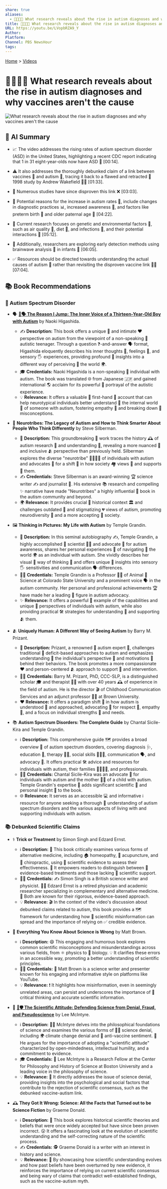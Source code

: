 ```yaml
---
share: true
aliases:
  - 🥼🧠🚫💉 What research reveals about the rise in autism diagnoses and why vaccines aren't the cause
title: 🥼🧠🚫💉 What research reveals about the rise in autism diagnoses and why vaccines aren't the cause
URL: https://youtu.be/LVopbRZA9_Y
Author:
Platform:
Channel: PBS NewsHour
tags:
---
```

[Home](../index.md) > [Videos](./index.md)  
# 🥼🧠🚫💉 What research reveals about the rise in autism diagnoses and why vaccines aren't the cause  
![What research reveals about the rise in autism diagnoses and why vaccines aren't the cause](https://youtu.be/LVopbRZA9_Y)  
  
## 🤖 AI Summary  
  
* 📈 The video addresses the rising rates of autism spectrum disorder (ASD) in the United States, highlighting a recent CDC report indicating that 1 in 31 eight-year-olds now have ASD 🧩 [00:14].  
  
* ⚠️ It also addresses the thoroughly debunked claim of a link between vaccines 💉 and autism 🧩, tracing it back to a flawed and retracted 🚫 1998 study by Andrew Wakefield 👨‍⚕️ [01:33].  
  
* 🔬 Numerous studies have since disproven this link ❌ [03:03].  
  
* 🤔 Potential reasons for the increase in autism rates 🧩, include changes in diagnostic practices 📊, increased awareness 📢, and factors like preterm birth 👶 and older paternal age 👴 [04:22].  
  
* 🧬 Current research focuses on genetic and environmental factors 🌿, such as air quality 💨, diet 🍎, and infections 🦠, and their potential interactions 🤝 [05:12].  
  
* 🧠 Additionally, researchers are exploring early detection methods using brainwave analysis 📡 in infants 👶 [06:05].  
  
* ✅ Resources should be directed towards understanding the actual causes of autism 🧩 rather than revisiting the disproven vaccine link 💉❌ [07:04].  
  
## 📚 Book Recommendations  
  
### 🧩 Autism Spectrum Disorder  
  
- 🗣️ **[👦🗣️ The Reason I Jump: The Inner Voice of a Thirteen-Year-Old Boy with Autism](../books/the-reason-i-jump-the-inner-voice-of-a-thirteen-year-old-boy-with-autism.md)** by Naoki Higashida.  
    - ✍️ **Description:** This book offers a unique 🌟 and intimate ❤️ perspective on autism from the viewpoint of a non-speaking 🙊 autistic teenager. Through a question ❓-and-answer 🗣️ format, Higashida eloquently describes his inner thoughts 🤔, feelings 🥰, and sensory 🖐️ experiences, providing profound 🧠 insights into a different way of perceiving 👀 the world 🌍.  
    - 🎓 **Credentials:** Naoki Higashida is a non-speaking 🙊 individual with autism. The book was translated 🌐 from Japanese 🇯🇵 and gained international 🌎 acclaim for its powerful 💪 portrayal of the autistic experience.  
    - 💡 **Relevance:** It offers a valuable 🥇 first-hand 🙋 account that can help neurotypical individuals better understand 🤔 the internal world 🌌 of someone with autism, fostering empathy 🤗 and breaking down 🧱 misconceptions.  
  
- 🧠 **Neurotribes: The Legacy of Autism and How to Think Smarter About People Who Think Differently** by Steve Silberman.  
    - 📜 **Description:** This groundbreaking 🚀 work traces the history 🕰️ of autism research 🔬 and understanding 🤔, revealing a more nuanced 🌈 and inclusive 🫂 perspective than previously held. Silberman explores the diverse "neurotribe" 👨‍👩‍👧‍👦 of individuals with autism and advocates 📣 for a shift 🔄 in how society 🏘️ views 👀 and supports 🤝 them.  
    - ✍️ **Credentials:** Steve Silberman is an award-winning 🏆 science writer ✍️ and journalist 📰. His extensive 📚 research and compelling ✨ narrative have made "Neurotribes" a highly influential 👑 book in the autism community and beyond.  
    - 🌍 **Relevance:** It provides crucial 🔑 historical context 🏛️ and challenges outdated 👴 and stigmatizing 💔 views of autism, promoting neurodiversity 🧠 and a more accepting 🥰 society.  
  
- 🖼️ **Thinking in Pictures: My Life with Autism** by Temple Grandin.  
    - 📖 **Description:** In this seminal autobiography ✍️, Temple Grandin, a highly accomplished 🥇 scientist 👩‍🔬 and advocate 📣 for autism awareness, shares her personal experiences 🥰 of navigating 🧭 the world 🌍 as an individual with autism. She vividly describes her visual 👀 way of thinking 🤔 and offers unique 🌟 insights into sensory 🖐️ sensitivities and communication 🗣️ differences.  
    - 👩‍🏫 **Credentials:** Temple Grandin is a Professor 👩‍🏫 of Animal 🐾 Science at Colorado State University and a prominent voice 🗣️ in the autism community. Her personal and professional achievements 🏆 have made her a leading 🚀 figure in autism advocacy.  
    - ✨ **Relevance:** It offers a powerful 💪 example of the capabilities and unique 🌟 perspectives of individuals with autism, while also providing practical 🛠️ strategies for understanding 🤔 and supporting 🫂 them.  
  
- 🫂 **Uniquely Human: A Different Way of Seeing Autism** by Barry M. Prizant.  
    - 📝 **Description:** Prizant, a renowned 🌟 autism expert 🧠, challenges traditional 👴 deficit-based approaches to autism and emphasizes understanding 🤔 the individual's perspective 👀 and motivations 🤔 behind their behaviors. The book promotes a more compassionate ❤️ and person-centered 🫂 approach to support 🤝 and intervention.  
    - 👩‍⚕️ **Credentials:** Barry M. Prizant, PhD, CCC-SLP, is a distinguished scholar 🎓 and therapist 👩‍⚕️ with over 40 years 🕰️ of experience in the field of autism. He is the director 🎬 of Childhood Communication Services and an adjunct professor 👩‍🏫 at Brown University.  
    - ❤️ **Relevance:** It offers a paradigm shift 🔄 in how autism is understood 🤔 and approached, advocating 📣 for respect 🙏, empathy 🤗, and a focus on individual strengths 💪 and needs.  
  
- 📚 **Autism Spectrum Disorders: The Complete Guide** by Chantal Sicile-Kira and Temple Grandin.  
    - ℹ️ **Description:** This comprehensive guide 🗺️ provides a broad overview 🔭 of autism spectrum disorders, covering diagnosis 🩺, education 🏫, therapy 🧑‍⚕️, social skills 🧑‍🤝‍🧑, communication 🗣️, and advocacy 📣. It offers practical 🛠️ advice and resources for individuals with autism, their families 👨‍👩‍👧‍👦, and professionals.  
    - 👩‍👧 **Credentials:** Chantal Sicile-Kira was an advocate 📣 for individuals with autism and the mother 👩‍👧 of a child with autism. Temple Grandin's expertise 🧠 adds significant scientific 🔬 and personal insight 🥰 to the book.  
    - 🌐 **Relevance:** It serves as an accessible 💻 and informative ℹ️ resource for anyone seeking a thorough 💯 understanding of autism spectrum disorders and the various aspects of living with and supporting individuals with autism.  
  
### 📚 Debunked Scientific Claims  
  
- ⚕️ **Trick or Treatment** by Simon Singh and Edzard Ernst.  
    - ℹ️ **Description:** 📖 This book critically examines various forms of alternative medicine, including 🏠 homeopathy, 📍 acupuncture, and 🦴 chiropractic, using 🔬 scientific evidence to assess their effectiveness. 💪 It empowers readers to distinguish between 🧪 evidence-based treatments and those lacking 🚫 scientific support.  
    - 👨‍🔬 **Credentials:** ✍️ Simon Singh is a British science writer and physicist. 👨‍⚕️ Edzard Ernst is a retired physician and academic researcher specializing in complementary and alternative medicine. 💯 Both are known for their rigorous, evidence-based approach.  
    - 💡 **Relevance:** 🎬 In the context of the video's discussion about debunked claims related to autism, this book provides a 🗺️ framework for understanding how 📢 scientific misinformation can spread and the importance of relying on ✅ credible evidence.  
  
- 🤪 **Everything You Know About Science is Wrong** by Matt Brown.  
    - ℹ️ **Description:** 😄 This engaging and humorous book explores common scientific misconceptions and misunderstandings across various fields, from ⚛️ physics to 🌿 biology. 💡 It clarifies these errors in an accessible way, promoting a better understanding of scientific principles.  
    - 👨‍💻 **Credentials:** 🎤 Matt Brown is a science writer and presenter known for his engaging and informative style on platforms like YouTube.  
    - 💡 **Relevance:** ❗ It highlights how misinformation, even in seemingly unrelated areas, can persist and underscores the importance of 🧠 critical thinking and accurate scientific information.  
  
- 🤔 **[🥼🛡️ The Scientific Attitude: Defending Science from Denial, Fraud, and Pseudoscience](../books/the-scientific-attitude.md)** by Lee McIntyre.  
    - ℹ️ **Description:** 👨‍🏫 McIntyre delves into the philosophical foundations of science and examines the various forms of 🙅‍♂️ science denial, including 🌍 climate change denial and 💉 anti-vaccine sentiment. 📣 He argues for the importance of adopting a "scientific attitude" characterized by open-mindedness, intellectual humility, and a commitment to evidence.  
    - 🎓 **Credentials:** 🔬 Lee McIntyre is a Research Fellow at the Center for Philosophy and History of Science at Boston University and a leading voice in the philosophy of science.  
    - 💡 **Relevance:** 🎯 It directly addresses the issue of science denial, providing insights into the psychological and social factors that contribute to the rejection of scientific consensus, such as the debunked vaccine-autism link.  
  
- 🕰️ **They Got It Wrong: Science: All the Facts that Turned out to be Science Fiction** by Graeme Donald.  
    - ℹ️ **Description:** 📜 This book explores historical scientific theories and beliefs that were once widely accepted but have since been proven incorrect. 😮 It offers a fascinating look at the evolution of scientific understanding and the self-correcting nature of the scientific process.  
    - ✍️ **Credentials:** 🕵️ Graeme Donald is a writer with an interest in history and science.  
    - 💡 **Relevance:** 🔄 By showcasing how scientific understanding evolves and how past beliefs have been overturned by new evidence, it reinforces the importance of relying on current scientific consensus and being wary of claims that contradict well-established findings, such as the vaccine-autism myth.  
